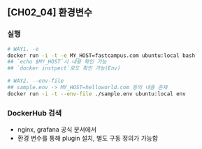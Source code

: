 ## [CH02_04] 환경변수

### 실행
```bash
# WAY1. -e
docker run -i -t -e MY_HOST=fastcampus.com ubuntu:local bash
## `echo $MY_HOST`시 내용 확인 가능
## `docker instpect`로도 확인 가능(Env)

# WAY2. --env-file
## sample.env -> MY_HOST=helloworld.com 등의 내용 존재
docker run -i -t --env-file ./sample.env ubuntu:local env
```

### DockerHub 검색
- nginx, grafana 공식 문서에서
- 환경 변수를 통해 plugin 설치, 별도 구동 정의가 가능함